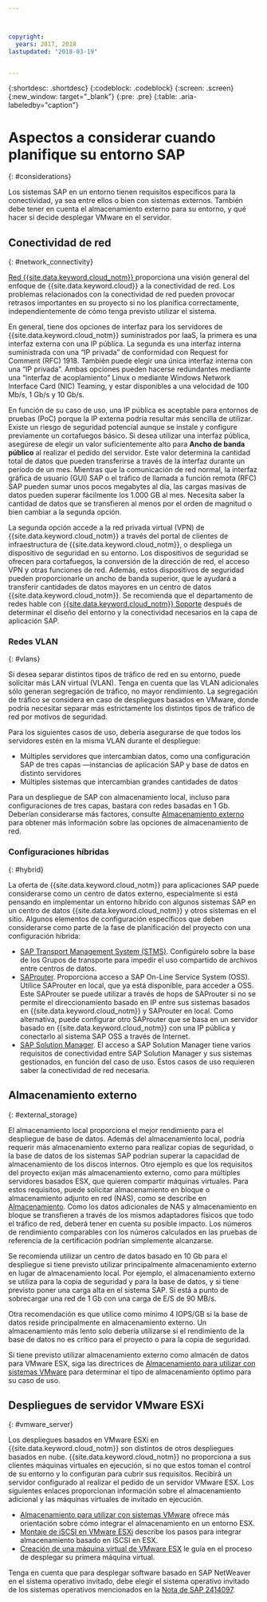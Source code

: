 ```yaml
---



copyright:
  years: 2017, 2018
lastupdated: "2018-03-19"


---
```


{:shortdesc: .shortdesc}
{:codeblock: .codeblock}
{:screen: .screen}
{:new_window: target="_blank"}
{:pre: .pre}
{:table: .aria-labeledby="caption"}

# Aspectos a considerar cuando planifique su entorno SAP
{: #considerations}

Los sistemas SAP en un entorno tienen requisitos específicos para la conectividad, ya sea entre ellos o bien con sistemas externos. También debe tener en cuenta el almacenamiento externo para su entorno, y qué hacer si decide desplegar VMware en el servidor.

## Conectividad de red
{: #network_connectivity}

[Red {{site.data.keyword.cloud_notm}} ](/docs/infrastructure/sap-netweaver/sap-about.html#ibm_cloud_network) proporciona una visión general del enfoque de {{site.data.keyword.cloud}} a la conectividad de red. Los problemas relacionados con la conectividad de red pueden provocar retrasos importantes en su proyecto si no los planifica correctamente, independientemente de cómo tenga previsto utilizar el sistema. 

En general, tiene dos opciones de interfaz para los servidores de {{site.data.keyword.cloud_notm}} suministrados por IaaS, la primera es una interfaz externa con una IP pública. La segunda es una interfaz interna suministrada con una “IP privada” de conformidad con Request for Comment (RFC) 1918. También puede elegir una única interfaz interna con una “IP privada”. Ambas opciones pueden hacerse redundantes mediante una “interfaz de acoplamiento” Linux o mediante Windows Network Interface Card (NIC) Teaming, y estar disponibles a una velocidad de 100 Mb/s, 1 Gb/s y 10 Gb/s.

En función de su caso de uso, una IP pública es aceptable para entornos de pruebas (PoC) porque la IP externa podría resultar más sencilla de utilizar. Existe un riesgo de seguridad potencial aunque se instale y configure previamente un cortafuegos básico. Si desea utilizar una interfaz pública, asegúrese de elegir un valor suficientemente alto para **Ancho de banda público** al realizar el pedido del servidor. Este valor determina la cantidad total de datos que pueden transferirse a través de la interfaz durante un período de un mes. Mientras que la comunicación de red normal, la interfaz gráfica de usuario (GUI) SAP o el tráfico de llamada a función remota (RFC) SAP pueden sumar unos pocos megabytes al día, las cargas masivas de datos pueden superar fácilmente los 1.000 GB al mes. Necesita saber la cantidad de datos que se transfieren al menos por el orden de magnitud o bien cambiar a la segunda opción.

La segunda opción accede a la red privada virtual (VPN) de {{site.data.keyword.cloud_notm}} a través del portal de clientes de infraestructura de {{site.data.keyword.cloud_notm}}, o despliega un dispositivo de seguridad en su entorno. Los dispositivos de seguridad se ofrecen para cortafuegos, la conversión de la dirección de red, el acceso VPN y otras funciones de red. Además, estos dispositivos de seguridad pueden proporcionarle un ancho de banda superior, que le ayudará a transferir cantidades de datos mayores en un centro de datos {{site.data.keyword.cloud_notm}}. Se recomienda que el departamento de redes hable con [{{site.data.keyword.cloud_notm}} Soporte](https://console.bluemix.net/docs/get-support/howtogetsupport.html#getting-customer-support) después de determinar el diseño del entorno y la conectividad necesarios en la capa de aplicación SAP.

### Redes VLAN
{: #vlans}

Si desea separar distintos tipos de tráfico de red en su entorno, puede solicitar más LAN virtual (VLAN). Tenga en cuenta que las VLAN adicionales sólo generan segregación de tráfico, no mayor rendimiento. La segregación de tráfico se considera en caso de despliegues basados en VMware, donde podría necesitar separar más estrictamente los distintos tipos de tráfico de red por motivos de seguridad.

Para los siguientes casos de uso, debería asegurarse de que todos los servidores estén en la misma VLAN durante el despliegue:
  *	Múltiples servidores que intercambian datos, como una configuración SAP de tres capas —instancias de aplicación SAP y base de datos en distinto servidores
  *	Múltiples sistemas que intercambian grandes cantidades de datos

Para un despliegue de SAP con almacenamiento local, incluso para configuraciones de tres capas, bastara con redes basadas en 1 Gb. Deberían considerarse más factores, consulte [Almacenamiento externo](/docs/infrastructure/sap-netweaver/sap-considerations.html#external_storage) para obtener más información sobre las opciones de almacenamiento de red.

### Configuraciones híbridas
{: #hybrid}

La oferta de {{site.data.keyword.cloud_notm}} para aplicaciones SAP puede considerarse como un centro de datos externo, especialmente si está pensando en implementar un entorno híbrido con algunos sistemas SAP en un centro de datos {{site.data.keyword.cloud_notm}} y otros sistemas en el sitio. Algunos elementos de configuración específicos que deben considerarse como parte de la fase de planificación del proyecto con una configuración híbrida:

  *	[SAP Transport Management System (STMS)](https://help.sap.com/saphelp_me60/helpdata/en/c4/6045377b52253de10000009b38f889/frameset.htm). Configúrelo sobre la base de los Grupos de transporte para impedir el uso compartido de archivos entre centros de datos.
  *	[SAProuter](https://support.sap.com/en/tools/connectivity-tools/saprouter.html). Proporciona acceso a SAP On-Line Service System (OSS). Utilice SAProuter en local, que ya está disponible, para acceder a OSS. Este SAProuter se puede utilizar a través de hops de SAProuter si no se permite el direccionamiento basado en IP entre sus sistemas basados en {{site.data.keyword.cloud_notm}} y SAProuter en local. Como alternativa, puede configurar otro SAProuter que se basa en un servidor basado en {{site.data.keyword.cloud_notm}} con una IP pública y conectarlo al sistema SAP OSS a través de Internet.
  *	[SAP Solution Manager](https://support.sap.com/en/solution-manager.html). El acceso a SAP Solution Manager tiene varios requisitos de conectividad entre SAP Solution Manager y sus sistemas gestionados, en función del caso de uso. Estos casos de uso requieren saber la conectividad de red necesaria.  

## Almacenamiento externo
{: #external_storage}

El almacenamiento local proporciona el mejor rendimiento para el despliegue de base de datos. Además del almacenamiento local, podría requerir más almacenamiento externo para realizar copias de seguridad, o la base de datos de los sistemas SAP podrían superar la capacidad de almacenamiento de los discos internos. Otro ejemplo es que los requisitos del proyecto exijan más almacenamiento externo, como para múltiples servidores basados ESX, que quieren compartir máquinas virtuales. Para estos requisitos, puede solicitar almacenamiento en bloque o almacenamiento adjunto en red (NAS), como se describe en [Almacenamiento](/docs/infrastructure/sap-netweaver/sap-general-iaas-concepts.html#storage). Como los datos adicionales de NAS y almacenamiento en bloque se transfieren a través de los mismos adaptadores físicos que todo el tráfico de red, deberá tener en cuenta su posible impacto. Los números de rendimiento comparables con los números calculados en las pruebas de referencia de la certificación podrían simplemente alcanzarse.

Se recomienda utilizar un centro de datos basado en 10 Gb para el despliegue si tiene previsto utilizar principalmente almacenamiento externo en lugar de almacenamiento local. Por ejemplo, el almacenamiento externo se utiliza para la copia de seguridad y para la base de datos, y si tiene previsto poner una carga alta en el sistema SAP. Si está a punto de sobrecargar una red de 1 Gb con una carga de E/S de 90 MB/s.

Otra recomendación es que utilice como mínimo 4 IOPS/GB si la base de datos reside principalmente en almacenamiento externo. Un almacenamiento más lento solo debería utilizarse si el rendimiento de la base de datos no es crítico para el proyecto o para la copia de seguridad.

Si tiene previsto utilizar almacenamiento externo como almacén de datos para VMware ESX, siga las directrices de [Almacenamiento para utilizar con sistemas VMware](https://console.bluemix.net/docs/infrastructure/vmware/select-storage-option-use-vmware.html#storage-to-use-with-vmware-systems) para determinar el tipo de almacenamiento óptimo para su caso de uso.

## Despliegues de servidor VMware ESXi
{: #vmware_server}

Los despliegues basados en VMware ESXi en {{site.data.keyword.cloud_notm}} son distintos de otros despliegues basados en nube. {{site.data.keyword.cloud_notm}} no proporciona a sus clientes máquinas virtuales en ejecución, si no que estos toman el control de su entorno y lo configuran para cubrir sus requisitos. Recibirá un servidor configurado al realizar el pedido de un servidor VMware ESX. Los siguientes enlaces proporcionan información sobre el almacenamiento adicional y las máquinas virtuales de invitado en ejecución.

  *	[Almacenamiento para utilizar con sistemas VMware](https://console.bluemix.net/docs/infrastructure/vmware/select-storage-option-use-vmware.html#storage-to-use-with-vmware-systems) ofrece más orientación sobre cómo integrar el almacenamiento en un entorno ESX.
  * [Montaje de iSCSI en VMware ESXi](https://console.bluemix.net/docs/infrastructure/vmware/mounting-iscsi-vmware-esxi.html#mounting-iscsi-vmware-esxi) describe los pasos para integrar almacenamiento basado en iSCSI en ESX.
  * [Creación de una máquina virtual de VMware ESX](https://console.bluemix.net/docs/infrastructure/vmware/vmware-esx-create-virtual-machine.html#creating-a-vmware-esx-virtual-machine) le guía en el proceso de desplegar su primera máquina virtual.

Tenga en cuenta que para desplegar software basado en SAP NetWeaver en el sistema operativo invitado, debe elegir el sistema operativo invitado de los sistemas operativos mencionados en la [Nota de SAP 2414097](https://launchpad.support.sap.com/#/notes/2414097).
